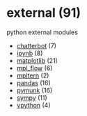 # external (91)
python external modules

+ [chatterbot](chatterbot/README.md) (7)
+ [ipynb](ipynb/README.md) (8)
+ [matplotlib](matplotlib/README.md) (21)
+ [mpl_flow](mpl_flow/README.md) (6)
+ [mpltern](mpltern/README.md) (2)
+ [pandas](pandas/README.md) (16)
+ [pymunk](pymunk/README.md) (16)
+ [sympy](sympy/README.md) (11)
+ [vpython](vpython/README.md) (4)
